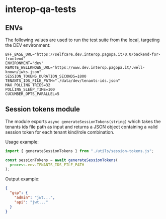 # interop-qa-tests

## ENVs

The following values are used to run the test suite from the local, targeting the DEV environment:

```
BFF_BASE_URL="https://selfcare.dev.interop.pagopa.it/0.0/backend-for-frontend"
ENVIRONMENT="dev"
REMOTE_WELLKNOWN_URL="https://www.dev.interop.pagopa.it/.well-known/jwks.json"
SESSION_TOKENS_DURATION_SECONDS=1800
TENANTS_IDS_FILE_PATH="./data/dev/tenants-ids.json"
MAX_POLLING_TRIES=32
POLLING_SLEEP_TIME=100
CUCUMBER_OPTS_PARALLEL=5
```

## Session tokens module

The module exports `async generateSessionTokens(string)` which takes the tenants ids file path as input and
returns a JSON object containing a valid session token for each tenant kind/role combination.

Usage example:

```javascript
import { generateSessionTokens } from "./utils/session-tokens.js";

const sessionTokens = await generateSessionTokens(
  process.env.TENANTS_IDS_FILE_PATH
);
```

Output example:

```json
{
  "gsp": {
    "admin": "jwt...",
    "api": "jwt..."
  }
}
```
